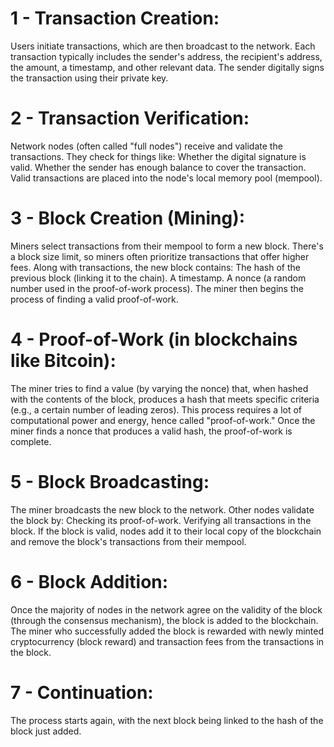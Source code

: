 # 1 - Transaction Creation:

Users initiate transactions, which are then broadcast to the network.
Each transaction typically includes the sender's address, the recipient's address, the amount, a timestamp, and other relevant data.
The sender digitally signs the transaction using their private key.

# 2 - Transaction Verification:
Network nodes (often called "full nodes") receive and validate the transactions. They check for things like:
Whether the digital signature is valid.
Whether the sender has enough balance to cover the transaction.
Valid transactions are placed into the node's local memory pool (mempool).

# 3 - Block Creation (Mining):

Miners select transactions from their mempool to form a new block. There's a block size limit, so miners often prioritize transactions that offer higher fees.
Along with transactions, the new block contains:
The hash of the previous block (linking it to the chain).
A timestamp.
A nonce (a random number used in the proof-of-work process).
The miner then begins the process of finding a valid proof-of-work.

# 4 - Proof-of-Work (in blockchains like Bitcoin):

The miner tries to find a value (by varying the nonce) that, when hashed with the contents of the block, produces a hash that meets specific criteria (e.g., a certain number of leading zeros).
This process requires a lot of computational power and energy, hence called "proof-of-work."
Once the miner finds a nonce that produces a valid hash, the proof-of-work is complete.

# 5 - Block Broadcasting:

The miner broadcasts the new block to the network.
Other nodes validate the block by:
Checking its proof-of-work.
Verifying all transactions in the block.
If the block is valid, nodes add it to their local copy of the blockchain and remove the block's transactions from their mempool.

# 6 - Block Addition:

Once the majority of nodes in the network agree on the validity of the block (through the consensus mechanism), the block is added to the blockchain.
The miner who successfully added the block is rewarded with newly minted cryptocurrency (block reward) and transaction fees from the transactions in the block.

# 7 - Continuation:

The process starts again, with the next block being linked to the hash of the block just added.
